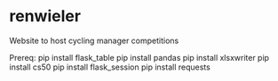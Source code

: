 # renwieler
Website to host cycling manager competitions

Prereq:
pip install flask_table
pip install pandas
pip install xlsxwriter
pip install cs50
pip install flask_session
pip install requests
